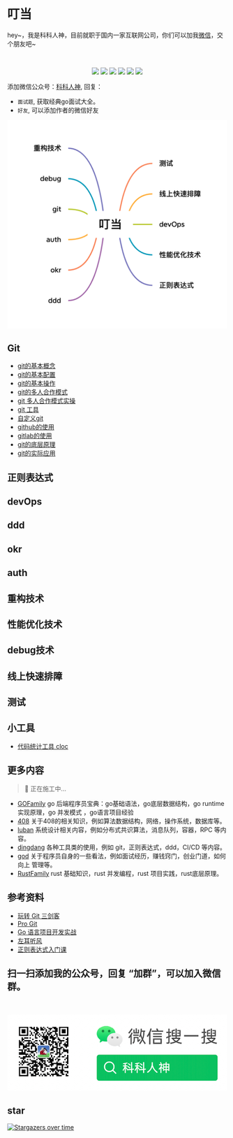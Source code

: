 <!--
 * @Author: shgopher shgopher@gmail.com
 * @Date: 2022-12-29 23:11:24
 * @LastEditors: shgopher shgopher@gmail.com
 * @LastEditTime: 2023-05-07 01:59:13
 * @FilePath: /dingdang/README.md
 * @Description: 
 * 
 * Copyright (c) 2023 by shgopher, All Rights Reserved. 
-->
# 叮当
<p align="left">
hey~，我是科科人神，目前就职于国内一家互联网公司，你们可以加我<a href="#wechat.png">微信</a>，交个朋友吧~
</p>
<br>
<p align="center">
<a href='#wechat.png'
 target="_blank"><img src="https://img.shields.io/static/v1?label=%E7%A7%91%E7%A7%91%E4%BA%BA%E7%A5%9E&message=%E5%85%AC%E4%BC%97%E5%8F%B7&color="></a>
<a href="https://www.youtube.com/channel/UCK8wjBe9sh4VHSowLQmWOzg" target="_blank"><img src="https://img.shields.io/static/v1?label=youtube&message=YouTube&color=red"></a>
<a href="https://space.bilibili.com/478621088" target="_blank"><img src="https://img.shields.io/static/v1?label=bilibili&message=b%E7%AB%99&color=blue"></a>
<a href="https://www.zhihu.com/people/shgopher" target="_blank"><img src="https://img.shields.io/static/v1?label=zhihu&message=%E7%9F%A5%E4%B9%8E&color=blue"></a>
<a href="https://blog.csdn.net/zyfljxzby" target="_blank"><img src="https://img.shields.io/static/v1?label=csdn&message=CSDN&color=red"></a>
<a href="https://www.toutiao.com/c/user/token/MS4wLjABAAAAIGeO1-kCUelF-G8GW3AvJlrEL7tiO24WHJmnX4nV1bs" target="_blank"><img src="https://img.shields.io/static/v1?label=toutiao&message=%E5%A4%B4%E6%9D%A1&color=red"></a>
</p>
添加微信公众号：<a href="#wechat.png">科科人神</a>, 回复：

- `面试题`, 获取经典go面试大全。
- `好友`, 可以添加作者的微信好友


![](./dingdang.png)                             
                              
## Git
- [git的基本概念](./git/基本概念)
- [git的基本配置](./git/基本配置)
- [git的基本操作](./git/基本操作)              
- [git的多人合作模式](./git/多人合作模式)
- [git 多人合作模式实操](./git/多人合作模式实操)
- [git 工具](./git/工具)
- [自定义git](./git/自定义)
- [github的使用](./git/github)
- [gitlab的使用](./git/gitlab)
- [git的底层原理](./git/底层原理)
- [git的实际应用](./git/实际应用)
## 正则表达式
## devOps
## ddd
## okr
## auth
## 重构技术
## 性能优化技术
## debug技术
## 线上快速排障
## 测试
## 小工具
- [代码统计工具 cloc](./small/cloc)

## 更多内容
> 👷 正在施工中...

- [GOFamily](https://github.com/shgopher/GOFamily) go 后端程序员宝典：go基础语法，go底层数据结构，go runtime 实现原理，go 并发模式 ，go语言项目经验
- [408](https://github.com/shgopher/408) 关于408的相关知识，例如算法数据结构，网络，操作系统，数据库等。
- [luban](https://github.com/shgopher/luban) 系统设计相关内容，例如分布式共识算法，消息队列，容器，RPC 等内容。
- [dingdang](https://github.com/shgopher/dingdang) 各种工具类的使用，例如 git，正则表达式，ddd，CI/CD 等内容。
- [god](https://github.com/shgopher/god) 关于程序员自身的一些看法，例如面试经历，赚钱窍门，创业门道，如何向上
管理等。
- [RustFamily](https://github.com/shgopher/RustFamily) rust 基础知识，rust 并发编程，rust 项目实践，rust底层原理。
## 参考资料
- [玩转 Git 三剑客](https://time.geekbang.org/course/intro/100021601)
- [Pro Git](https://git-scm.com/book/zh/v2)
- [Go 语言项目开发实战](https://time.geekbang.org/column/article/390401?cid=100079601)
- [左耳听风](https://time.geekbang.org/column/article/2440)
- [正则表达式入门课](https://time.geekbang.org/column/intro/100053301)

## 扫一扫添加我的公众号，回复 “加群”，可以加入微信群。

<p id="wechat.png" align="center">
<br>
<br>
<img src="./wechat.png"  alt="公众号搜：科科人神">
</p>
                                                                             
## star
                                                                             
[![Stargazers over time](https://starchart.cc/shgopher/dingdang.svg)](https://starchart.cc/shgopher/dingdang)
